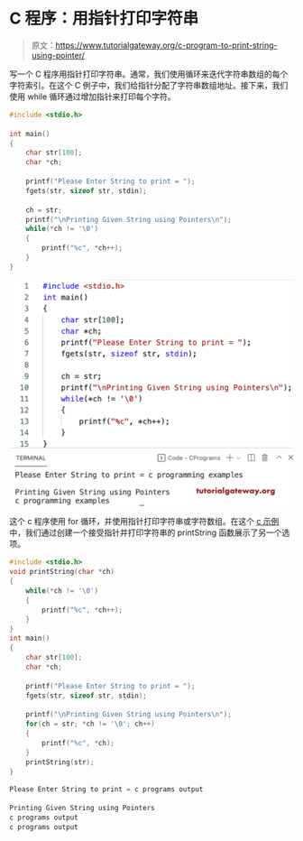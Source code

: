 # C 程序：用指针打印字符串

> 原文：<https://www.tutorialgateway.org/c-program-to-print-string-using-pointer/>

写一个 C 程序用指针打印字符串。通常，我们使用循环来迭代字符串数组的每个字符索引。在这个 C 例子中，我们给指针分配了字符串数组地址。接下来，我们使用 while 循环通过增加指针来打印每个字符。

```c
#include <stdio.h>

int main()
{
    char str[100];
    char *ch;

    printf("Please Enter String to print = ");
    fgets(str, sizeof str, stdin);

    ch = str;
    printf("\nPrinting Given String using Pointers\n");
    while(*ch != '\0')
    {
        printf("%c", *ch++);
    }
}

```

![C program to Print String using Pointer](img/81283be3ec65b20ce2f4acabe13cfc7b.png)

这个 c 程序使用 for 循环，并使用指针打印字符串或字符数组。在这个 [c 示例](https://www.tutorialgateway.org/c-programming-examples/)中，我们通过创建一个接受指针并打印字符串的 printString 函数展示了另一个选项。

```c
#include <stdio.h>
void printString(char *ch)
{
    while(*ch != '\0')
    {
        printf("%c", *ch++);
    }
}
int main()
{
    char str[100];
    char *ch;

    printf("Please Enter String to print = ");
    fgets(str, sizeof str, stdin);

    printf("\nPrinting Given String using Pointers\n");
    for(ch = str; *ch != '\0'; ch++)
    {
        printf("%c", *ch);
    }
    printString(str);
}

```

```c
Please Enter String to print = c programs output

Printing Given String using Pointers
c programs output
c programs output
```